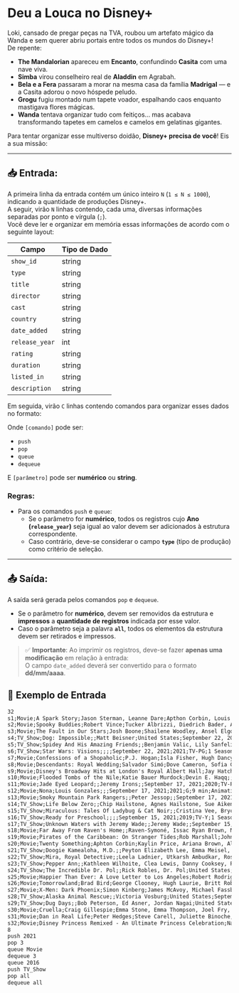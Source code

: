 # Deu a Louca no Disney+

Loki, cansado de pregar peças na TVA, roubou um artefato mágico da Wanda e sem querer abriu portais entre todos os mundos do Disney+!  
De repente:

- **The Mandalorian** apareceu em **Encanto**, confundindo **Casita** com uma nave viva.  
- **Simba** virou conselheiro real de **Aladdin** em Agrabah.  
- **Bela e a Fera** passaram a morar na mesma casa da família **Madrigal** — e a Casita adorou o novo hóspede peludo.  
- **Grogu** fugiu montado num tapete voador, espalhando caos enquanto mastigava flores mágicas.  
- **Wanda** tentava organizar tudo com feitiços... mas acabava transformando tapetes em camelos e camelos em gelatinas gigantes.

Para tentar organizar esse multiverso doidão, **Disney+ precisa de você**! Eis a sua missão:

---

## 📥 Entrada:

A primeira linha da entrada contém um único inteiro `N` (`1 ≤ N ≤ 1000`), indicando a quantidade de produções Disney+.  
A seguir, virão `N` linhas contendo, cada uma, diversas informações separadas por ponto e vírgula (`;`).  
Você deve ler e organizar em memória essas informações de acordo com o seguinte layout:

| Campo         | Tipo de Dado |
|---------------|---------------|
| `show_id`     | string        |
| `type`        | string        |
| `title`       | string        |
| `director`    | string        |
| `cast`        | string        |
| `country`     | string        |
| `date_added`  | string        |
| `release_year`| int           |
| `rating`      | string        |
| `duration`    | string        |
| `listed_in`   | string        |
| `description` | string        |

Em seguida, virão `C` linhas contendo comandos para organizar esses dados no formato:

Onde `[comando]` pode ser:

- `push`
- `pop`
- `queue`
- `dequeue`

E `[parâmetro]` pode ser **numérico** ou **string**.

### Regras:
- Para os comandos `push` e `queue`:
  - Se o parâmetro for **numérico**, todos os registros cujo **Ano (`release_year`)** seja igual ao valor devem ser adicionados à estrutura correspondente.
  - Caso contrário, deve-se considerar o campo **`type`** (tipo de produção) como critério de seleção.

---

## 📤 Saída:

A saída será gerada pelos comandos `pop` e `dequeue`.

- Se o parâmetro for **numérico**, devem ser removidos da estrutura e **impressos** a **quantidade de registros** indicada por esse valor.
- Caso o parâmetro seja a palavra **`all`**, todos os elementos da estrutura devem ser retirados e impressos.

> ✅ **Importante**: Ao imprimir os registros, deve-se fazer **apenas uma modificação** em relação à entrada:  
> O campo `date_added` deverá ser convertido para o formato **dd/mm/aaaa**.

## 📘 Exemplo de Entrada

```txt
32
s1;Movie;A Spark Story;Jason Sterman, Leanne Dare;Apthon Corbin, Louis Gonzales;;September 24, 2021;2021;TV-PG;88 min;Documentary;Two Pixar filmmakers strive to bring their uniquely personal SparkShorts visions to the screen.
s2;Movie;Spooky Buddies;Robert Vince;Tucker Albrizzi, Diedrich Bader, Ameko Eks Mass Carroll, Max Charles, Tim Conway, Jennifer Elise Cox;United States, Canada;September 24, 2021;2011;G;93 min;Comedy, Fantasy, Kids;The puppies go on a spooky adventure through a mysterious haunted mansion in this fur-raising flick.
s3;Movie;The Fault in Our Stars;Josh Boone;Shailene Woodley, Ansel Elgort, Laura Dern, Sam Trammell, Nat Wolff, Willem Dafoe;United States;September 24, 2021;2014;PG-13;127 min;Coming of Age, Drama, Romance;Hazel and Gus share a love that sweeps them on an unforgettable journey.
s4;TV_Show;Dog: Impossible;;Matt Beisner;United States;September 22, 2021;2019;TV-PG;2 Seasons;Animals & Nature, Docuseries, Family;Matt Beisner uses unique approaches to modifying canine behavior and focuses on each animal's needs.
s5;TV_Show;Spidey And His Amazing Friends;;Benjamin Valic, Lily Sanfelippo, Jakari Fraser, Dee Bradley Baker, Melanie Minichino;United States;September 22, 2021;2021;TV-Y;1 Season;Action-Adventure, Animation, Kids;Spidey teams up with pals to become The Spidey Team!
s6;TV_Show;Star Wars: Visions;;;;September 22, 2021;2021;TV-PG;1 Season;Action-Adventure, Animation, Anime;An animated anthology celebrating Star Wars through the lens of the world's best anime creators.
s7;Movie;Confessions of a Shopaholic;P.J. Hogan;Isla Fisher, Hugh Dancy, Joan Cusack, John Goodman, John Lithgow, Kristin Scott Thomas;United States;September 17, 2021;2009;PG;106 min;Comedy, Romance, Romantic Comedy;Becky writes a personal finance column en route to a high-fashion mag job.
s8;Movie;Descendants: Royal Wedding;Salvador Simó;Dove Cameron, Sofia Carson, Booboo Stewart, Mitchell Hope, Sarah Jeffery, Melanie Paxson;;September 17, 2021;2021;TV-G;22 min;Animation, Fantasy, Musical;Mal and Ben's wedding is finally here!
s9;Movie;Disney's Broadway Hits at London's Royal Albert Hall;Jay Hatcher;John Barrowman, Ashley Brown, Merle Dandridge, Trevor Dion Nicholas, Jade Ewen, Alton Fitzgerald White;;September 17, 2021;2016;TV-G;116 min;Concert Film;Experience the magic of Disney on Broadway in an unforgettable night of music.
s10;Movie;Flooded Tombs of the Nile;Katie Bauer Murdock;Devin E. Haqq;;September 17, 2021;2021;TV-PG;44 min;Documentary;Archaeologists dive into a pyramid flooded by the Nile to search for a king's burial.
s11;Movie;Jade Eyed Leopard;;Jeremy Irons;;September 17, 2021;2020;TV-PG;44 min;Animals & Nature, Documentary;Jade Eyed Leopard follows a leopard, Toto, throughout the first three years of her life.
s12;Movie;Nona;Louis Gonzales;;;September 17, 2021;2021;G;9 min;Animation, Comedy, Family;A grandmother's plan for a day alone is upended by an unexpected visit from her granddaughter.
s13;Movie;Smoky Mountain Park Rangers;;Peter Jessop;;September 17, 2021;2021;TV-PG;42 min;Documentary;Park Rangers protect the wildlife in Great Smoky Mountain National Park.
s14;TV_Show;Life Below Zero;;Chip Hailstone, Agnes Hailstone, Sue Aikens, Andy Bassich;United States;September 15, 2021;2012;TV-14;16 Seasons;Action-Adventure, Animals & Nature, Docuseries;Experience life deep in Alaska where the primal way lives on – brave the wild, fight the freeze.
s15;TV_Show;Miraculous: Tales Of Ladybug & Cat Noir;;Cristina Vee, Bryce Papenbrook, Keith Silverstein, Mela Lee, Max Mittelman, Carrie Keranen;France, South Korea, Japan, United States;September 15, 2021;2015;TV-Y7;1 Season;Action-Adventure, Animation, Fantasy;Superheroes Ladybug and Cat Noir protect the city.
s16;TV_Show;Ready for Preschool;;;;September 15, 2021;2019;TV-Y;1 Season;Kids, Music;The love of learning begins with Disney Junior!
s17;TV_Show;Unknown Waters with Jeremy Wade;;Jeremy Wade;;September 15, 2021;2021;TV-14;1 Season;Animals & Nature, Docuseries;Angler and adventurer, Jeremy Wade, explores the greatest river system in the world.
s18;Movie;Far Away From Raven's Home;;Raven-Symoné, Issac Ryan Brown, Navia Robinson, Jason Maybaum, Sky Katz, Anneliese van der Pol;;September 10, 2021;2021;TV-G;11 min;Comedy;Our gang is off for an exotic vacation of a lifetime!
s19;Movie;Pirates of the Caribbean: On Stranger Tides;Rob Marshall;Johnny Depp, Penélope Cruz, Ian McShane, Geoffrey Rush, Kevin R. McNally, Sam Claflin;United States, United Kingdom;September 10, 2021;2011;PG-13;140 min;Action-Adventure, Fantasy;A woman from his past uses Jack to help find the fabled Fountain of Youth.
s20;Movie;Twenty Something;Aphton Corbin;Kaylin Price, Ariana Brown, Aliyah Taylor, Janelle LaSalle, Napoleon Highbrou;United States;September 10, 2021;2021;PG;11 min;Animation, Family;Adulting is hard. One day you're nailing it, the next you're a stack of kids hiding in a trenchcoat.
s21;TV_Show;Doogie Kamealoha, M.D.;;Peyton Elizabeth Lee, Emma Meisel, Matthew Sato, Wes Tian, Jeffrey Bowyer-Chapman, Mapuana Makia;United States;September 8, 2021;2021;TV-PG;1 Season;Comedy, Coming of Age, Family;A 16-year-old prodigy juggles her budding medical career with the daily challenges of teenage life.
s22;TV_Show;Mira, Royal Detective;;Leela Ladnier, Utkarsh Ambudkar, Roshni Edwards, Kal Penn, Kamran Lucas;United States;September 8, 2021;2020;TV-Y;2 Seasons;Animation, Fantasy, Kids;Mira is the new royal detective in the land of Jalpur!
s23;TV_Show;Pepper Ann;;Kathleen Wilhoite, Clea Lewis, Danny Cooksey, Pamela Segall, April Winchell, Don Adams;United States;September 8, 2021;1997;TV-Y;3 Seasons;Animation, Comedy, Coming of Age;Pepper Ann Pearson is a teenage girl on an eternal quest for coolness.
s24;TV_Show;The Incredible Dr. Pol;;Rick Robles, Dr. Pol;United States;September 8, 2021;2011;TV-14;19 Seasons;Animals & Nature, Docuseries, Family;Dr. Pol and his team handle challenging veterinary cases and animal emergencies in central Michigan.
s25;Movie;Happier Than Ever: A Love Letter to Los Angeles;Robert Rodriguez, Patrick Osborne;Billie Eilish, FINNEAS;United States;September 3, 2021;2021;TV-14;66 min;Concert Film, Music;Billie Eilish makes her Disney+ debut with Happier Than Ever: A Love Letter to Los Angeles.
s26;Movie;Tomorrowland;Brad Bird;George Clooney, Hugh Laurie, Britt Robertson, Raffey Cassidy, Tim McGraw, Kathryn Hahn;United States, Spain, France, Canada, United Kingdom;September 3, 2021;2015;PG;131 min;Action-Adventure, Science Fiction;A jaded genius and an optimistic teen unearth the secrets of Tomorrowland.
s27;Movie;X-Men: Dark Phoenix;Simon Kinberg;James McAvoy, Michael Fassbender, Jennifer Lawrence, Nicholas Hoult, Sophie Turner, Tye Sheridan;United States, Canada;September 3, 2021;2019;PG-13;115 min;Action-Adventure, Family, Science Fiction;When Jean Grey transforms into the Dark Phoenix, the X-Men unite to face their greatest enemy yet.
s28;TV_Show;Alaska Animal Rescue;;Victoria Vosburg;United States;September 1, 2021;2019;TV-PG;2 Seasons;Animals & Nature, Docuseries, Family;Conservation heroes rescue and rehabilitate the wild animals of America's last frontier.
s29;TV_Show;Dug Days;;Bob Peterson, Ed Asner, Jordan Nagai;United States;September 1, 2021;2021;TV-PG;1 Season;Animation, Comedy, Family;"Dug Days" is a collection of shorts that follows the adventures of Dug, the dog from Pixar's "Up."
s30;Movie;Cruella;Craig Gillespie;Emma Stone, Emma Thompson, Joel Fry, Paul Walter Hauser, Emily Beecham, Kirby Howell-Baptiste;United States, United Kingdom;August 27, 2021;2021;PG-13;137 min;Crime, Drama;Witness the origin of Disney's most notorious and notoriously fashionable villain, Cruella de Vil.
s31;Movie;Dan in Real Life;Peter Hedges;Steve Carell, Juliette Binoche, Dane Cook, John Mahoney, Emily Blunt, Alison Pill;United States;August 27, 2021;2007;PG-13;99 min;Comedy, Drama, Romance;A relationship expert falls in love with his brother's new girlfriend.
s32;Movie;Disney Princess Remixed - An Ultimate Princess Celebration;Napoleon Dumo;Txunamy Oriz, Natalie Peyser, Dara Reneé, Frankie Rodriguez, Julia Lester, Ruth Righi;;August 27, 2021;2021;TV-G;22 min;Family, Music, Variety;Celebrate the timeless music of Disney Princess!
8
push 2021
pop 3
queue Movie
dequeue 3
queue 2016
push TV_Show
pop all
dequeue all


